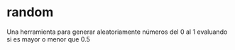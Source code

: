 # random
Una herramienta para generar aleatoriamente números del 0 al 1 evaluando si es mayor o menor que 0.5